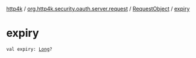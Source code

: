[http4k](../../index.md) / [org.http4k.security.oauth.server.request](../index.md) / [RequestObject](index.md) / [expiry](./expiry.md)

# expiry

`val expiry: `[`Long`](https://kotlinlang.org/api/latest/jvm/stdlib/kotlin/-long/index.html)`?`